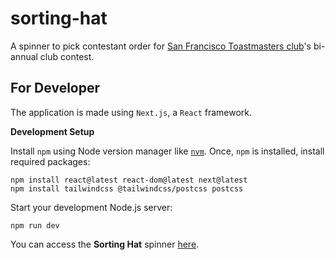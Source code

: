 # sorting-hat

A spinner to pick contestant order for [San Francisco Toastmasters club](https://www.toastmasters.org/Find-a-Club/00001771-san-francisco-toastmasters)'s bi-annual club contest.

## For Developer
The application is made using `Next.js`, a `React` framework. 

**Development Setup**

Install `npm` using Node version manager like [`nvm`](https://github.com/nvm-sh/nvm).
Once, `npm` is installed, install required packages: 
```
npm install react@latest react-dom@latest next@latest
npm install tailwindcss @tailwindcss/postcss postcss
```
Start your development Node.js server:

`npm run dev`

You can access the **Sorting Hat** spinner [here](https://sorting-hat-dun.vercel.app/).